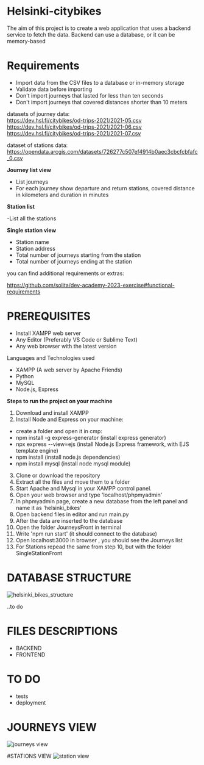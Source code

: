 # Helsinki-citybikes

The aim of this project is to create a web application that uses a backend service to fetch the data. Backend can use a database, or it can be memory-based

# Requirements

- Import data from the CSV files to a database or in-memory storage
- Validate data before importing
- Don't import journeys that lasted for less than ten seconds
- Don't import journeys that covered distances shorter than 10 meters

datasets of journey data:<br>
https://dev.hsl.fi/citybikes/od-trips-2021/2021-05.csv<br>
https://dev.hsl.fi/citybikes/od-trips-2021/2021-06.csv<br>
https://dev.hsl.fi/citybikes/od-trips-2021/2021-07.csv

dataset of stations data:<br>
https://opendata.arcgis.com/datasets/726277c507ef4914b0aec3cbcfcbfafc_0.csv

<b>Journey list view</b><br>

- List journeys
- For each journey show departure and return stations, covered distance in kilometers and duration in minutes

<b>Station list</b><br>

-List all the stations

<b>Single station view</b><br>

- Station name
- Station address
- Total number of journeys starting from the station
- Total number of journeys ending at the station

you can find additional requirements or extras:  

https://github.com/solita/dev-academy-2023-exercise#functional-requirements

# PREREQUISITES

- Install XAMPP web server
- Any Editor (Preferably VS Code or Sublime Text)
- Any web browser with the latest version


Languages and Technologies used

- XAMPP (A web server by Apache Friends)
- Python
- MySQL
- Node.js, Express


<b>Steps to run the project on your machine</b>

1. Download and install XAMPP
2. Install Node and Express on your machine:
  - create a folder and open it in cmp: 
  - npm install -g express-generator (install express generator)
  - npx express --view=ejs (install Node.js Express framework, with EJS template engine)
  - npm install (install node.js dependencies)
  - npm install mysql (install node mysql module)
 
3. Clone or download the repository 
4. Extract all the files and move them to a folder
5. Start Apache and Mysql in your XAMPP control panel. 
6. Open your web browser and type 'localhost/phpmyadmin' 
7. In phpmyadmin page, create a new database from the left panel and name it as 'helsinki_bikes'
8. Open backend files in editor and run main.py
9. After the data are inserted to the database
10. Open the folder JourneysFront in terminal
11. Write 'npm run start' (it should connect to the database)
12. Open localhost:3000 in browser , you should see the Journeys list
13. For Stations repead the same from step 10, but with the folder SingleStationFront

# DATABASE STRUCTURE

![helsinki_bikes_structure](https://user-images.githubusercontent.com/105230372/215819132-10c70a02-85e6-4bbd-804c-b9f2b15999c6.jpg)

..to do

# FILES DESCRIPTIONS

- BACKEND
- FRONTEND

# TO DO
- tests
- deployment

# JOURNEYS VIEW 
![journeys view](https://user-images.githubusercontent.com/105230372/216556861-7457560e-32fe-4dd3-8d82-d2e2f027742d.jpg)


#STATIONS VIEW
![station view](https://user-images.githubusercontent.com/105230372/216556907-d5340d82-2676-452e-b4da-133a95384588.jpg)
